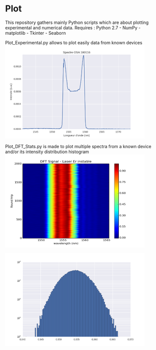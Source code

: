 # Plot
This repository gathers mainly Python scripts which are about plotting experimental and numerical data.
Requires : Python 2.7 - NumPy - matplotlib - Tkinter - Seaborn

Plot_Experimental.py allows to plot easily data from known devices 
<a href="url"><img src="Images/spectre_osa.png"  height="300" width="450" ></a>

Plot_DFT_Stats.py is made to plot multiple spectra from a known device and/or its intensity distribution histogram
<a href="url"><img src="Images/color.png" height="300" width="450" ></a>

<a href="url"><img src="Images/histo.png" height="300" width="450" ></a>
